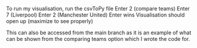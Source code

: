To run my visualisation, run the csvToPy file
Enter 2 (compare teams)
Enter 7 (Liverpool)
Enter 2 (Manchester United)
Enter wins
Visualisation should open up (maximize to see properly)


This can also be accessed from the main branch as it is an example of what can be shown from the comparing teams option which I wrote the code for.
